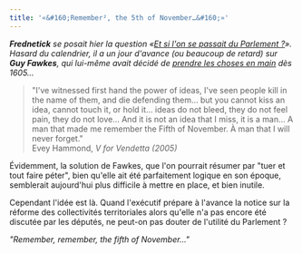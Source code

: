 ```yaml
---
title: '«&#160;Remember², the 5th of November…&#160;»'
---
```


_**Frednetick** se posait hier la question
«[Et si l'on se passait du Parlement ?](http://frednetick.fr/)». Hasard du
calendrier, il a un jour d'avance (ou beaucoup de retard) sur **Guy Fawkes**,
qui lui-même avait décidé de
[prendre les choses en main](https://fr.wikipedia.org/wiki/Conspiration_des_poudres)
dès 1605…_

<!-- more -->

> "I've witnessed first hand the power of ideas, I've seen people kill in the
> name of them, and die defending them… but you cannot kiss an idea, cannot
> touch it, or hold it… ideas do not bleed, they do not feel pain, they do not
> love… And it is not an idea that I miss, it is a man… A man that made me
> remember the Fifth of November. À man that I will never forget."  
> Evey Hammond, _V for Vendetta (2005)_

Évidemment, la solution de Fawkes, que l'on pourrait résumer par "tuer et tout
faire péter", bien qu'elle ait été parfaitement logique en son époque,
semblerait aujourd'hui plus difficile à mettre en place, et bien inutile.

Cependant l'idée est là. Quand l'exécutif prépare à l'avance la notice sur la
réforme des collectivités territoriales alors qu'elle n'a pas encore été
discutée par les députés, ne peut-on pas douter de l'utilité du Parlement ?

_"Remember, remember, the fifth of November…"_

